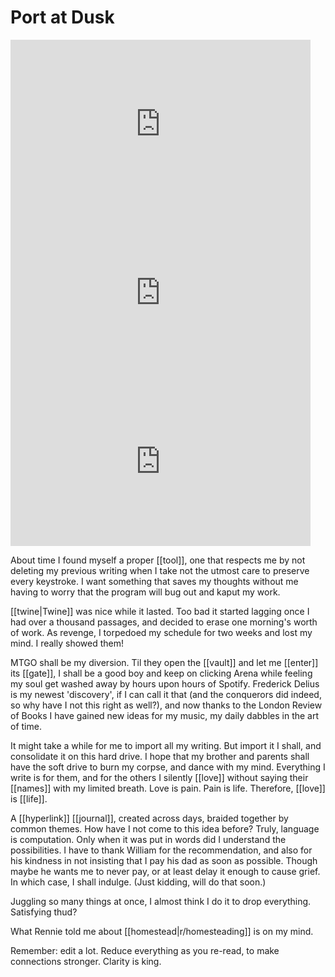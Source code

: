 
# Port at Dusk

<iframe width="480" height="270" src="https://www.youtube.com/embed/Pnq6dbM5TAM" title="Three Minutes and Thirty-Seven Seconds" frameborder="0" allow="accelerometer; autoplay; clipboard-write; encrypted-media; gyroscope; picture-in-picture; web-share" allowfullscreen></iframe>
<iframe width=480 height=270 src="https://www.youtube.com/embed/1T9o3dkdnb8" title="Nine Minutes and Sixteen Seconds" frameborder="0" allow="accelerometer; autoplay; clipboard-write; encrypted-media; gyroscope; picture-in-picture; web-share" allowfullscreen></iframe>
<iframe width="480" height="270" src="https://www.youtube.com/embed/Q_W0UL6fgQ4?list=PLM4UPPUZGf2rh_tezcw-k6JEE9dKSroXo" title="Eleven Minutes and Nine Seconds" frameborder="0" allow="accelerometer; autoplay; clipboard-write; encrypted-media; gyroscope; picture-in-picture; web-share" allowfullscreen></iframe>

About time I found myself a proper [[tool]], one that respects me by not deleting my previous writing when I take not the utmost care to preserve every keystroke. I want something that saves my thoughts without me having to worry that the program will bug out and kaput my work.

[[twine|Twine]] was nice while it lasted. Too bad it started lagging once I had over a thousand passages, and decided to erase one morning's worth of work. As revenge, I torpedoed my schedule for two weeks and lost my mind. I really showed them!

MTGO shall be my diversion. Til they open the [[vault]] and let me [[enter]] its [[gate]], I shall be a good boy and keep on clicking Arena while feeling my soul get washed away by hours upon hours of Spotify. Frederick Delius is my newest 'discovery', if I can call it that (and the conquerors did indeed, so why have I not this right as well?), and now thanks to the London Review of Books I have gained new ideas for my music, my daily dabbles in the art of time.

It might take a while for me to import all my writing. But import it I shall, and consolidate it on this hard drive. I hope that my brother and parents shall have the soft drive to burn my corpse, and dance with my mind. Everything I write is for them, and for the others I silently [[love]] without saying their [[names]] with my limited breath. Love is pain. Pain is life. Therefore, [[love]] is [[life]].

A [[hyperlink]] [[journal]], created across days, braided together by common themes. How have I not come to this idea before? Truly, language is computation. Only when it was put in words did I understand the possibilities. I have to thank William for the recommendation, and also for his kindness in not insisting that I pay his dad as soon as possible. Though maybe he wants me to never pay, or at least delay it enough to cause grief. In which case, I shall indulge. (Just kidding, will do that soon.)

Juggling so many things at once, I almost think I do it to drop everything. Satisfying thud?

What Rennie told me about [[homestead|r/homesteading]] is on my mind.

Remember: edit a lot. Reduce everything as you re-read, to make connections stronger. Clarity is king.

